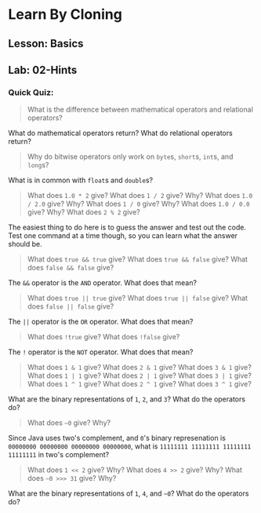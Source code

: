 # Learn By Cloning
## Lesson: Basics
## Lab: 02-Hints

### Quick Quiz:
> What is the difference between mathematical operators and relational operators?

What do mathematical operators return?
What do relational operators return?

> Why do bitwise operators only work on `byte`s, `short`s, `int`s, and `long`s?

What is in common with `float`s and `double`s?

> What does `1.0 * 2` give?
What does `1 / 2` give? Why?
What does `1.0 / 2.0` give? Why?
What does `1 / 0` give? Why?
What does `1.0 / 0.0` give? Why?
What does `2 % 2` give?

The easiest thing to do here is to guess the answer and test out the code.
Test one command at a time though, so you can learn what the answer should be.

> What does `true && true` give?
What does `true && false` give?
What does `false && false` give?

The `&&` operator is the `AND` operator. What does that mean?

> What does `true || true` give?
What does `true || false` give?
What does `false || false` give?

The `||` operator is the `OR` operator. What does that mean?

> What does `!true` give?
What does `!false` give?

The `!` operator is the `NOT` operator. What does that mean?

> What does `1 & 1` give?
What does `2 & 1` give?
What does `3 & 1` give?
What does `1 | 1` give?
What does `2 | 1` give?
What does `3 | 1` give?
What does `1 ^ 1` give?
What does `2 ^ 1` give?
What does `3 ^ 1` give?

What are the binary representations of `1`, `2`, and `3`?
What do the operators do?

> What does `~0` give? Why?

Since Java uses two's complement, and `0`'s binary represenation is `00000000 00000000 00000000 00000000`, what is `11111111 11111111 11111111 11111111` in two's complement?

> What does `1 << 2` give? Why?
What does `4 >> 2` give? Why?
What does `~0 >>> 31` give? Why?

What are the binary representations of `1`, `4`, and `~0`?
What do the operators do?